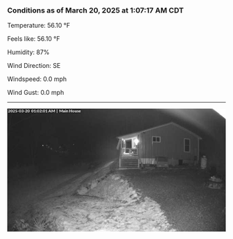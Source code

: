 ### Conditions as of March 20, 2025 at 1:07:17 AM CDT 

Temperature: 56.10 &deg;F

Feels like: 56.10 &deg;F

Humidity: 87%

Wind Direction: SE

Windspeed: 0.0 mph

Wind Gust: 0.0 mph

---

<img src="./images/latest.jpeg"/>

